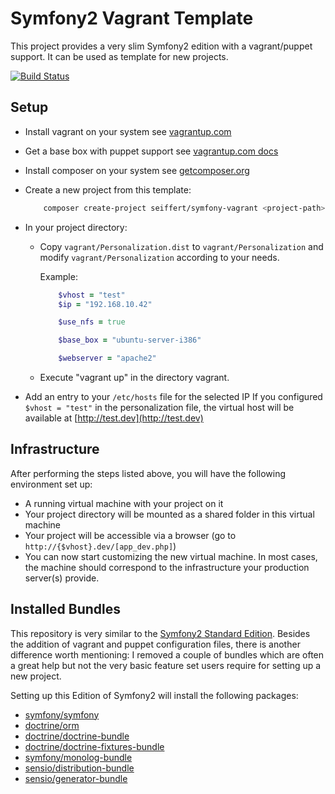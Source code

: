 # Symfony2 Vagrant Template

This project provides a very slim Symfony2 edition with a vagrant/puppet support. It can be used as template for new
projects.

[![Build Status](https://travis-ci.org/seiffert/symfony-vagrant.png?branch=master)](https://travis-ci.org/seiffert/symfony-vagrant)

## Setup

-   Install vagrant on your system
    see [vagrantup.com](http://vagrantup.com/v1/docs/getting-started/index.html)

-   Get a base box with puppet support
    see [vagrantup.com docs](http://vagrantup.com/v1/docs/getting-started/boxes.html)

-   Install composer on your system
    see [getcomposer.org](http://getcomposer.org/doc/00-intro.md)

-   Create a new project from this template:
    ```bash
        composer create-project seiffert/symfony-vagrant <project-path> 2.1-beta2
    ```

-   In your project directory:
    -   Copy `vagrant/Personalization.dist` to `vagrant/Personalization` and modify `vagrant/Personalization` according to your needs.

        Example:

        ```ruby
            $vhost = "test"
            $ip = "192.168.10.42"

            $use_nfs = true

            $base_box = "ubuntu-server-i386"

            $webserver = "apache2"
        ```
    -   Execute "vagrant up" in the directory vagrant.

-   Add an entry to your `/etc/hosts` file for the selected IP
    If you configured `$vhost = "test"` in the personalization file, the virtual host will be available at [http://test.dev](http://test.dev)

## Infrastructure

After performing the steps listed above, you will have the following environment set up:

- A running virtual machine with your project on it
- Your project directory will be mounted as a shared folder in this virtual machine
- Your project will be accessible via a browser (go to `http://{$vhost}.dev/[app_dev.php]`)
- You can now start customizing the new virtual machine. In most cases, the machine should correspond to the infrastructure your production server(s) provide.

## Installed Bundles

This repository is very similar to the [Symfony2 Standard Edition](https://github.com/symfony/symfony-standard). Besides the addition of vagrant and puppet
configuration files, there is another difference worth mentioning: I removed a couple of bundles which are often a great help but not the very basic feature
set users require for setting up a new project.

Setting up this Edition of Symfony2 will install the following packages:

+ [symfony/symfony](https://packagist.org/packages/symfony/symfony)
+ [doctrine/orm](https://packagist.org/packages/doctrine/orm)
+ [doctrine/doctrine-bundle](https://packagist.org/packages/doctrine/doctrine-bundle)
+ [doctrine/doctrine-fixtures-bundle](https://packagist.org/packages/doctrine/doctrine-fixturesbundle)
+ [symfony/monolog-bundle](https://packagist.org/packages/symfony/monolog-bundle)
+ [sensio/distribution-bundle](https://packagist.org/packages/sensio/distribution-bundle)
+ [sensio/generator-bundle](https://packagist.org/packages/sensio/generator-bundle)
